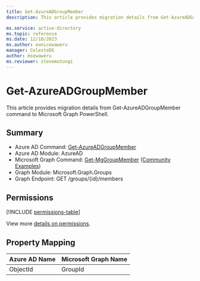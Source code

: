 ```yaml
---
title: Get-AzureADGroupMember
description: This article provides migration details from Get-AzureADGroupMember command to Microsoft Graph PowerShell.

ms.service: active-directory
ms.topic: reference
ms.date: 12/10/2023
ms.author: eunicewaweru
manager: CelesteDG
author: msewaweru
ms.reviewer: stevemutungi
---
```


# Get-AzureADGroupMember

This article provides migration details from Get-AzureADGroupMember command to Microsoft Graph PowerShell.

## Summary

+ Azure AD Command: [Get-AzureADGroupMember](/powershell/module/azuread/get-azureadgroupmember)
+ Azure AD Module: AzureAD
+ Microsoft Graph Command: [Get-MgGroupMember](/powershell/module/microsoft.graph.groups/get-mggroupmember) ([Community Examples](https://github.com/orgs/msgraph/discussions?discussions_q=Get-MgGroupMember))
+ Graph Module: Microsoft.Graph.Groups
+ Graph Endpoint:  GET /groups/{id}/members

## Permissions

[!INCLUDE [permissions-table](~/graphref/api-reference/v1.0/includes/permissions/group-list-members-permissions.md)]

View more [details on permissions](/graph/api/group-list-members#permissions).

## Property Mapping

|Azure AD Name|Microsoft Graph Name|
|---|---|
|ObjectId|GroupId|